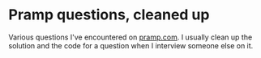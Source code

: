 # Pramp questions, cleaned up

Various questions I've encountered on [pramp.com](https://www.pramp.com/#/). I usually clean up the solution and the code for a question when I interview someone else on it.
